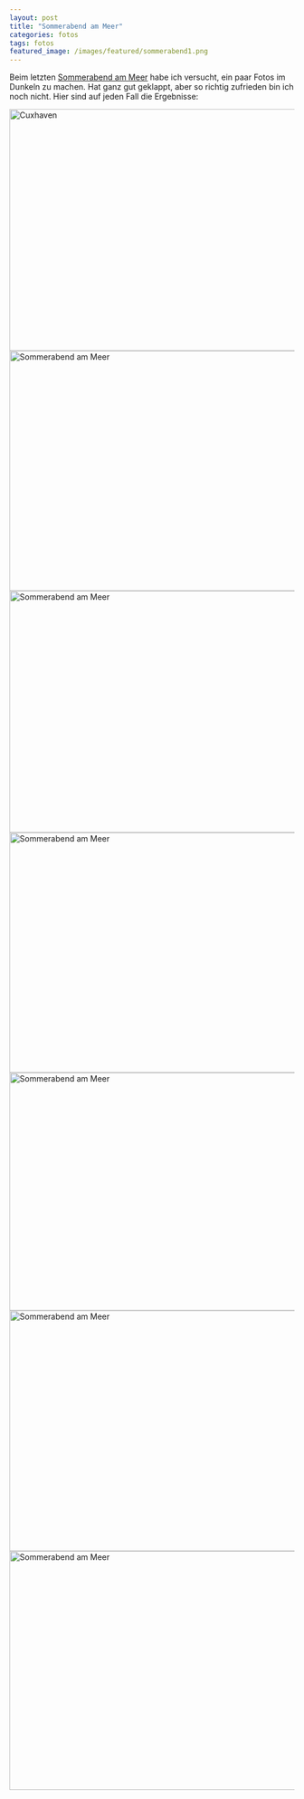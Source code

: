 ```yaml
---
layout: post
title: "Sommerabend am Meer"
categories: fotos
tags: fotos
featured_image: /images/featured/sommerabend1.png
---
```

Beim letzten [Sommerabend am Meer][0] habe ich versucht, ein paar Fotos im Dunkeln
zu machen. Hat ganz gut geklappt, aber so richtig zufrieden bin ich noch nicht.
Hier sind auf jeden Fall die Ergebnisse:

<a data-flickr-embed="true"  href="https://www.flickr.com/photos/cringe/48443981152/in/datetaken-public/" title="Cuxhaven"><img src="https://live.staticflickr.com/65535/48443981152_0e657770b0_z.jpg" width="640" height="427" alt="Cuxhaven"></a><script async src="//embedr.flickr.com/assets/client-code.js" charset="utf-8"></script>
<a data-flickr-embed="true"  href="https://www.flickr.com/photos/cringe/48451892927/in/datetaken-public/" title="Sommerabend am Meer"><img src="https://live.staticflickr.com/65535/48451892927_79512069c1_z.jpg" width="640" height="424" alt="Sommerabend am Meer"></a><script async src="//embedr.flickr.com/assets/client-code.js" charset="utf-8"></script>
<a data-flickr-embed="true"  href="https://www.flickr.com/photos/cringe/48451737411/in/datetaken-public/" title="Sommerabend am Meer"><img src="https://live.staticflickr.com/65535/48451737411_4f5ecd1022_z.jpg" width="640" height="427" alt="Sommerabend am Meer"></a><script async src="//embedr.flickr.com/assets/client-code.js" charset="utf-8"></script>
<a data-flickr-embed="true"  href="https://www.flickr.com/photos/cringe/48451892322/in/datetaken-public/" title="Sommerabend am Meer"><img src="https://live.staticflickr.com/65535/48451892322_fd94880738_z.jpg" width="640" height="424" alt="Sommerabend am Meer"></a><script async src="//embedr.flickr.com/assets/client-code.js" charset="utf-8"></script>
<a data-flickr-embed="true"  href="https://www.flickr.com/photos/cringe/48451736491/in/datetaken-public/" title="Sommerabend am Meer"><img src="https://live.staticflickr.com/65535/48451736491_5e1b9bd092_z.jpg" width="640" height="420" alt="Sommerabend am Meer"></a><script async src="//embedr.flickr.com/assets/client-code.js" charset="utf-8"></script>
<a data-flickr-embed="true"  href="https://www.flickr.com/photos/cringe/48451736041/in/datetaken-public/" title="Sommerabend am Meer"><img src="https://live.staticflickr.com/65535/48451736041_994dbbcd98_z.jpg" width="640" height="425" alt="Sommerabend am Meer"></a><script async src="//embedr.flickr.com/assets/client-code.js" charset="utf-8"></script>
<a data-flickr-embed="true"  href="https://www.flickr.com/photos/cringe/48451733296/in/datetaken-public/" title="Sommerabend am Meer"><img src="https://live.staticflickr.com/65535/48451733296_0db6a2fb99_z.jpg" width="640" height="422" alt="Sommerabend am Meer"></a><script async src="//embedr.flickr.com/assets/client-code.js" charset="utf-8"></script>

[0]: https://tourismus.cuxhaven.de/events/detail.php?menuid=196&eventid=15136
